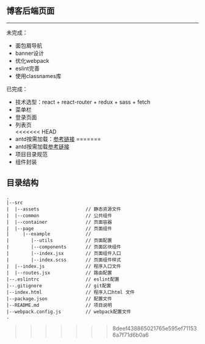 ## 博客后端页面  
------ 
未完成：  
* 面包屑导航
* banner设计
* 优化webpack    
* eslint完善  
* 使用classnames库  

已完成：  
* 技术选型：react + react-router + redux + sass + fetch
* 菜单栏  
* 登录页面  
* 列表页  
<<<<<<< HEAD
* antd按需加载：[参考链接](https://ant.design/docs/react/introduce-cn)
=======
* antd按需加载[参考链接](https://ant.design/docs/react/introduce-cn)
* 项目目录规范
* 组件封装

## 目录结构
```  
.
|--src
|  |--assets                 // 静态资源文件
|  |--common                 // 公共组件
|  |--container              // 页面容器
|  |--page                   // 页面组件
|     |--example             // 
|        |--utils            // 页面配置
|        |--components       // 页面区块组件
|        |--index.jsx        // 页面组件入口
|        |--index.scss       // 页面组件样式 
|  |--index.js               // 程序入口文件
|  |--routes.jsx             // 路由配置
|--.eslintrc                 // eslint配置
|--.gitignore                // git配置
|--index.html                // 程序入口html 文件
|--package.json              // 配置文件
|--README.md                 // 项目说明
|--webpack.config.js         // webpack配置文件
.
```
>>>>>>> 8deef438865021765e595ef711536a7f71d6b0a6

